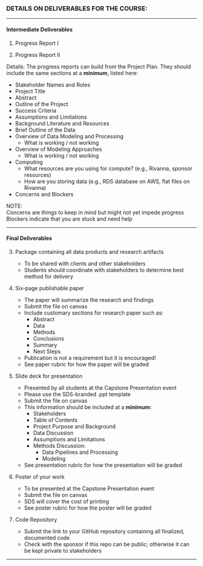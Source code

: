 ### DETAILS ON DELIVERABLES FOR THE COURSE:

---

#### Intermediate Deliverables

1. Progress Report I

2. Progress Report II


Details: The progress reports can build from the Project Plan. They should include the same sections at a **minimum**, listed here:

- Stakeholder Names and Roles
- Project Title
- Abstract
- Outline of the Project
- Success Criteria
- Assumptions and Limitations
- Background Literature and Resources
- Brief Outline of the Data
- Overview of Data Modeling and Processing
  - What is working / not working
- Overview of Modeling Approaches
  - What is working / not working
- Computing
  - What resources are you using for compute? (e.g., Rivanna, sponsor resources)  
  - How are you storing data (e.g., RDS database on AWS, flat files on Rivanna)
- Concerns and Blockers

NOTE:  
Concerns are things to keep in mind but might not yet impede progress  
Blockers indicate that you are stuck and need help


---

#### Final Deliverables

3. Package containing all data products and research artifacts
   - To be shared with clients and other stakeholders
   - Students should coordinate with stakeholders to determine best method for delivery    

4. Six-page publishable paper
   - The paper will summarize the research and findings
   - Submit the file on canvas
   - Include customary sections for research paper such as:
     - Abstract
     - Data
     - Methods
     - Conclusions
     - Summary
     - Next Steps
   - Publication is not a requirement but it is encouraged!
   - See paper rubric for how the paper will be graded

5. Slide deck for presentation
   - Presented by all students at the Capstone Presentation event
   - Please use the SDS-branded .ppt template
   - Submit the file on canvas
   - This information should be included at a **minimum:**
     - Stakeholders
     - Table of Contents
     - Project Purpose and Background
     - Data Discussion
     - Assumptions and Limitations
     - Methods Discussion:
       - Data Pipelines and Processing
       - Modeling
   - See presentation rubric for how the presentation will be graded

6. Poster of your work
    - To be presented at the Capstone Presentation event
    - Submit the file on canvas
    - SDS will cover the cost of printing
    - See poster rubric for how the poster will be graded

7. Code Repository  
    - Submit the link to your GitHub repository containing all finalized, documented code  
    - Check with the sponsor if this repo can be public; otherwise it can be kept private to stakeholders

---
